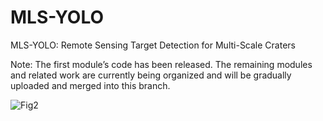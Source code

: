 # MLS-YOLO
 MLS-YOLO: Remote Sensing Target Detection for Multi-Scale Craters

 
Note: The first module’s code has been released. The remaining modules and related work are currently being organized and will be gradually uploaded and merged into this branch.

![Fig2](https://github.com/user-attachments/assets/485003f7-3ec9-440d-8337-3e03dabfcf78](https://github.com/LSZ-03/MLS-YOLO/blob/main/Fig2.jpg))















